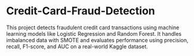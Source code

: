 # Credit-Card-Fraud-Detection
This project detects fraudulent credit card transactions using machine learning models like Logistic Regression and Random Forest. It handles imbalanced data with SMOTE and evaluates performance using precision, recall, F1-score, and AUC on a real-world Kaggle dataset.
